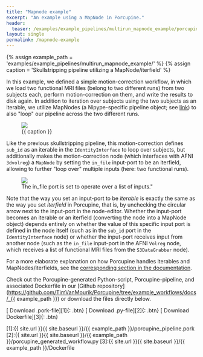```yaml
---
title: "Mapnode example"
excerpt: "An example using a MapNode in Porcupine."
header:
  teaser: /examples/example_pipelines/multirun_mapnode_example/porcupine_graph.png
layout: single
permalink: /mapnode-example
---
```


{% assign example_path = 'examples/example_pipelines/multirun_mapnode_example/' %}
{% assign caption = 'Skullstripping pipeline utilizing a MapNode/iterfield' %}

In this example, we defined a simple motion-correction workflow, in which we
load two functional MRI files (belong to two different runs) from two subjects
each, perform motion-correction on them, and write the results to disk again.
In addition to iteration over subjects using the two subjects as an iterable,
we utilize MapNodes (a Nipype-specific pipeline object; see [link]()) to also
"loop" our pipeline across the two different runs.

<figure>
	<a href="{{ site.url }}{{ site.baseurl }}/{{ example_path }}/porcupine_graph.png"><img
    src="{{ site.url }}{{ site.baseurl }}/{{ example_path }}/porcupine_graph.png"></a>
	<figcaption>{{ caption }}</figcaption>
</figure>

Like the previous skullstripping pipeline, this motion-correction defines
`sub_id` as an iterable in the `IdentityInterface` to loop over subjects,
but additionally makes the motion-correction node (which interfaces with
AFNI `3dvolreg`) a `MapNode` by setting the `in_file` input-port to be an
iterfield, allowing to further "loop over" multiple inputs (here: two functional runs).

<figure>
	<a href="{{ site.url }}{{ site.baseurl }}/{{ example_path }}/mapnode.png"><img
    src="{{ site.url }}{{ site.baseurl }}/{{ example_path }}/mapnode.png"></a>
	<figcaption>The in_file port is set to operate over a list of inputs."</figcaption>
</figure>

Note that the way you set an input-port to be *iterable* is exactly the same as
the way you set *iterfield* in Porcupine, that is, by unchecking the circular
arrow next to the input-port in the node-editor. Whether the input-port becomes
an iterable or an iterfield (converting the node into a MapNode object) depends
entirely on whether the value of this specific input port is defined in the
node itself (such as in the `sub_id` port in the `IdentityInterface` node) or
whether the input-port receives input from another node (such as the `in_file`
input-port in the AFNI `Volreg` node, which receives a list of functional MRI
files from the `S3DataGrabber` node).

For a more elaborate explanation on how
Porcupine handles iterables and MapNodes/iterfields, see the [corresponding section
in the documentation]().

Check out the Porcupine-generated Python-script, Porcupine-pipeline, and
associated Dockerfile in our [Github repository](https://github.com/TimVanMourik/Porcupine/tree/example_workflows/docs/_{{ example_path }}) or download the files directly below.

[<i class="fa fa-download"></i> Download .pork-file][1]{: .btn}
[<i class="fa fa-download"></i> Download .py-file][2]{: .btn}
[<i class="fa fa-download"></i> Download Dockerfile][3]{: .btn}

[1]:{{ site.url }}{{ site.baseurl }}/{{ example_path }}/porcupine_pipeline.pork
[2]:{{ site.url }}{{ site.baseurl }}/{{ example_path }}/porcupine_generated_workflow.py
[3]:{{ site.url }}{{ site.baseurl }}/{{ example_path }}/Dockerfile
